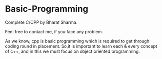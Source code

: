 # Basic-Programming

Complete C/CPP by Bharat Sharma.

Feel free to contact me, if you face any problem.

As we know, cpp is basic programming which is required to get through coding round in placement. So,it is important to learn each & every concept of c++, and in this we must focus on object oriented programming.
